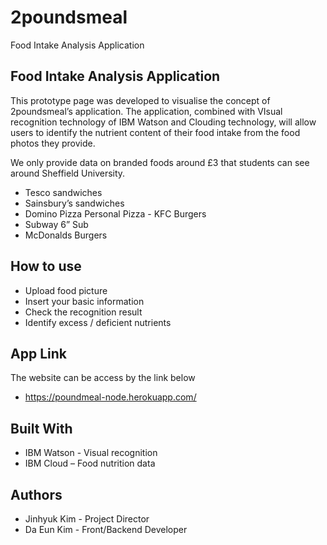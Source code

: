 # 2poundsmeal
Food Intake Analysis Application

## Food Intake Analysis Application

This prototype page was developed to visualise the concept of 2poundsmeal’s application. The application, combined with VIsual recognition technology of IBM Watson and Clouding technology, will allow users to identify the nutrient content of their food intake from the food photos they provide.

We only provide data on branded foods around £3 that students can see around Sheffield University.
- Tesco sandwiches
- Sainsbury’s sandwiches
- Domino Pizza Personal Pizza - KFC Burgers
- Subway 6” Sub
- McDonalds Burgers

## How to use
- Upload food picture
- Insert your basic information
- Check the recognition result
- Identify excess / deficient nutrients

## App Link
The website can be access by the link below 
- https://poundmeal-node.herokuapp.com/

## Built With
- IBM Watson - Visual recognition 
- IBM Cloud – Food nutrition data

## Authors
- Jinhyuk Kim - Project Director
- Da Eun Kim - Front/Backend Developer
